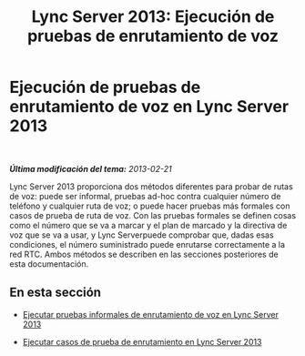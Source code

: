 ﻿---
title: 'Lync Server 2013: Ejecución de pruebas de enrutamiento de voz'
TOCTitle: Ejecución de pruebas de enrutamiento de voz
ms:assetid: 577cdc57-930e-4e12-a515-fdcf61b93153
ms:mtpsurl: https://technet.microsoft.com/es-es/library/Gg398377(v=OCS.15)
ms:contentKeyID: 48275304
ms.date: 01/07/2017
mtps_version: v=OCS.15
ms.translationtype: HT
---

# Ejecución de pruebas de enrutamiento de voz en Lync Server 2013

 

_**Última modificación del tema:** 2013-02-21_

Lync Server 2013 proporciona dos métodos diferentes para probar de rutas de voz: puede ser informal, pruebas ad-hoc contra cualquier número de teléfono y cualquier ruta de voz; o puede hacer pruebas más formales con casos de prueba de ruta de voz. Con las pruebas formales se definen cosas como el número que se va a marcar y el plan de marcado y la directiva de voz que se va a usar, y Lync Serverpuede comprobar que, dadas esas condiciones, el número suministrado puede enrutarse correctamente a la red RTC. Ambos métodos se describen en las secciones posteriores de esta documentación.

## En esta sección

  - [Ejecutar pruebas informales de enrutamiento de voz en Lync Server 2013](lync-server-2013-run-informal-voice-routing-tests.md)

  - [Ejecutar casos de prueba de enrutamiento en Lync Server 2013](lync-server-2013-run-voice-routing-test-cases.md)

